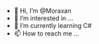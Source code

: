 - 👋 Hi, I’m @Moraxan
- 👀 I’m interested in ...
- 🌱 I’m currently learning C#
- 📫 How to reach me ...

<!---
Moraxan/Moraxan is a ✨ special ✨ repository because its `README.md` (this file) appears on your GitHub profile.
You can click the Preview link to take a look at your changes.
--->
